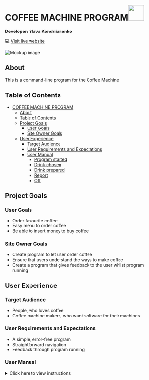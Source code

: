 # COFFEE MACHINE PROGRAM<img src="https://cdn-icons-png.flaticon.com/512/9416/9416142.png" style="width: 50px;height:50px;">

**Developer: Slava Kondriianenko**

💻 [Visit live website](https://ci-pp3-coffee-machine.herokuapp.com/)

![Mockup image]()

## About

This is a command-line program for the Coffee Machine


## Table of Contents
- [COFFEE MACHINE PROGRAM](#coffee-machine-program)
  - [About](#about)
  - [Table of Contents](#table-of-contents)
  - [Project Goals](#project-goals)
    - [User Goals](#user-goals)
    - [Site Owner Goals](#site-owner-goals)
  - [User Experience](#user-experience)
    - [Target Audience](#target-audience)
    - [User Requirements and Expectations](#user-requirements-and-expectations)
    - [User Manual](#user-manual)
      - [Program started](#program-started)
      - [Drink chosen](#drink-chosen)
      - [Drink prepared](#drink-prepared)
      - [Report](#report)
      - [Off](#off)


## Project Goals

### User Goals

- Order favourite coffee
- Easy menu to order coffee
- Be able to insert money to buy coffee

### Site Owner Goals

- Create program to let user order coffee
- Ensure that users understand the ways to make coffee
- Create a program that gives feedback to the user whilst program running

## User Experience

### Target Audience

- People, who loves coffee
- Coffee machine makers, who want software for their machines

### User Requirements and Expectations

- A simple, error-free program
- Straightforward navigation
- Feedback through program running

### User Manual

<details><summary>Click here to view instructions</summary>

#### Program started
- On the top of the program user can see logo and question what want user to drink
- Program checks wrong input, rises an error if it wrong and shows allowed inputs
- Coffee machine allows: '1', '2', '3' for choosing drink, 'off' and 'report' to off machine or see profit and resourses left respectively
                                    
#### Drink chosen
- Program checks if there are enough resourses in coffee machine to make drink
- Program asks to insert coins by number input
- Coffee machine asks how many 20c, 50c and 1€ user will insert
  - if inserted money enough program makes choosen drink and gives user change
  - if inserted money not enough program raises massage about refund money and how much drink costs

#### Drink prepared
- Program updates resourses in google sheet 
- Program updates profit in google sheet according to the cost of the drink
- Program raises massage about prepared drink

#### Report
- User can check report about resourses left and profit
- To see report user should type "report" in main menu
- User have to enter their email to pass report menu
  - this feature can be used in future to pass report menu for an authorised users only 

#### Off
- To stop program user can type "off" in main menu